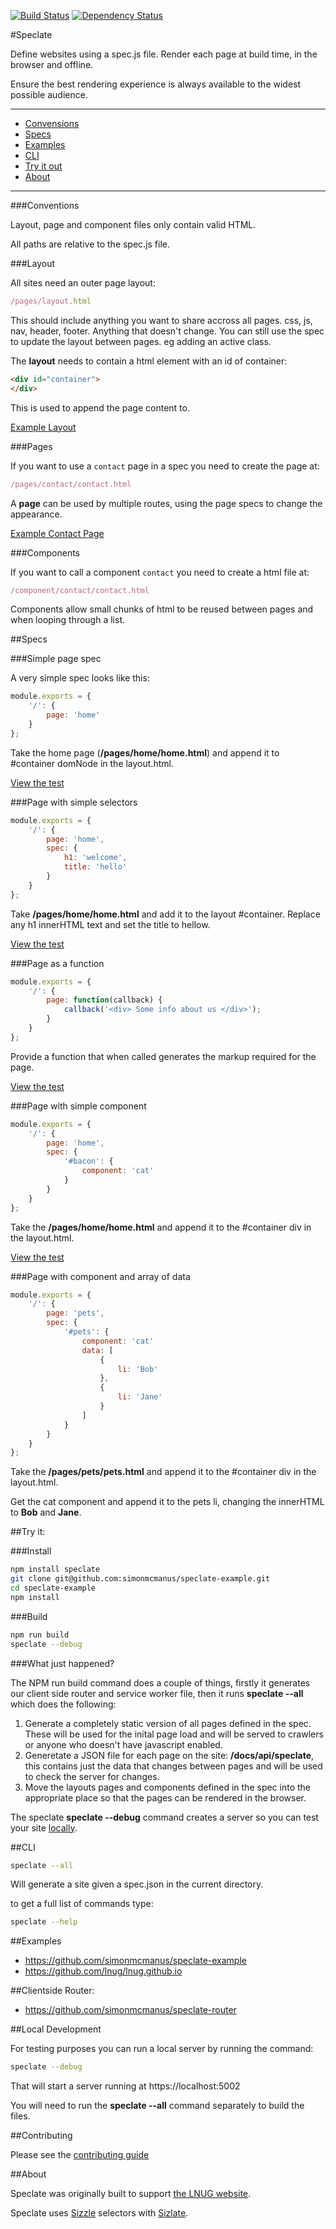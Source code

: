 [![Build Status](https://travis-ci.org/simonmcmanus/speclate.svg?branch=master)](https://travis-ci.org/simonmcmanus/speclate)
[![Dependency Status](https://dependencyci.com/github/simonmcmanus/speclate/badge)](https://dependencyci.com/github/simonmcmanus/speclate)

#Speclate

Define websites using a spec.js file. Render each page at build time, in the browser and offline.

Ensure the best rendering experience is always available to the widest possible audience.


---

* [Convensions](#conversations)
* [Specs](#specs)
* [Examples](#example)
* [CLI](#cli)
* [Try it out](#try-it)
* [About](#about)


---

###Conventions

Layout, page and component files only contain valid HTML.

All paths are relative to the spec.js file.

###Layout

All sites need an outer page layout:

```js
/pages/layout.html
```

This should include anything you want to share accross all pages. css, js, nav, header, footer. Anything that doesn't change. You can still use the spec to update the layout between pages. eg adding an active class.

The **layout** needs to contain a html element with an id of container:

```html
<div id="container">
</div>
```

This is used to append the page content to.

[Example Layout](https://github.com/simonmcmanus/speclate-example/blob/master/pages/layout.html)

###Pages

If you want to use a `contact` page in a spec you need to create the page at:

```js
/pages/contact/contact.html
```

A **page** can be used by multiple routes, using the page specs to change the appearance.

[Example Contact Page](https://github.com/simonmcmanus/speclate-example/blob/master/pages/contact/contact.html)

###Components

If you want to call a component `contact` you need to create a html file at:

```js
/component/contact/contact.html
```

Components allow small chunks of html to be reused between pages and when looping through a list.



##Specs


###Simple page spec

A very simple spec looks like this:

```js
module.exports = {
    '/': {
        page: 'home'
    }
};
```

Take the home page (**/pages/home/home.html**) and append it to #container domNode in the layout.html.

[View the test](https://github.com/simonmcmanus/speclate/blob/master/spec/examples/simple-page-spec.js)


###Page with simple selectors

```js
module.exports = {
    '/': {
        page: 'home',
        spec: {
            h1: 'welcome',
            title: 'hello'
        }
    }
};
```

Take **/pages/home/home.html** and add it to the layout #container.
Replace any h1 innerHTML text and set the title to hellow.

[View the test](https://github.com/simonmcmanus/speclate/blob/master/spec/examples/selectors-spec.js)

###Page as a function

```js
module.exports = {
    '/': {
        page: function(callback) {
            callback('<div> Some info about us </div>');
        }
    }
};
```

Provide a function that when called generates the markup required for the page.

[View the test](https://github.com/simonmcmanus/speclate/blob/master/spec/examples/page-as-function-spec.js)


###Page with simple component

```js
module.exports = {
    '/': {
        page: 'home',
        spec: {
            '#bacon': {
                component: 'cat'
            }
        }
    }
};
```

Take the **/pages/home/home.html** and append it to the #container div in the layout.html.

[View the test](https://github.com/simonmcmanus/speclate/blob/master/spec/examples/simple-component-spec.js)


###Page with component and array of data

```js
module.exports = {
    '/': {
        page: 'pets',
        spec: {
            '#pets': {
                component: 'cat'
                data: [
                    {
                        li: 'Bob'
                    },
                    {
                        li: 'Jane'
                    }
                ]
            }
        }
    }
};
```


Take the **/pages/pets/pets.html** and append it to the #container div in the layout.html.

Get the cat component and append it to the pets li, changing the innerHTML to **Bob** and **Jane**.

##Try it:


###Install


```bash
npm install speclate
git clone git@github.com:simonmcmanus/speclate-example.git
cd speclate-example
npm install
```

###Build


```bash
npm run build
speclate --debug
```

###What just happened?

The NPM run build command does a couple of things, firstly it generates our client side router and service worker file, then it runs **speclate --all** which does the following:

1. Generate a completely static version of all pages defined in the spec. These will be used for the inital page load and will be served to crawlers or anyone who doesn't have javascript enabled.
2. Generetate a JSON file for each page on the site: **/docs/api/speclate**, this contains just the data that changes between pages and will be used to check the server for changes.
3. Move the layouts pages and components defined in the spec into the appropriate place so that the pages can be rendered in the browser.

The speclate **speclate --debug** command creates a server so you can test your site [locally](https://127.0.0.1:5002).

##CLI

```bash
speclate --all
```

Will generate a site given a spec.json in the current directory.

to get a full list of commands type:

```bash
speclate --help
```

##Examples

* https://github.com/simonmcmanus/speclate-example
* https://github.com/lnug/lnug.github.io


##Clientside Router:

* https://github.com/simonmcmanus/speclate-router


##Local Development

For testing purposes you can run a local server by running the command:

```bash
speclate --debug
```

That will start a server running at https://localhost:5002

You will need to run the **speclate --all** command separately to build the files.

##Contributing

Please see the [contributing guide](https://github.com/simonmcmanus/speclate/blob/master/CONTRIBUTE.md)

##About

Speclate was originally built to support [the LNUG website](https://lnug.org).

Speclate uses [Sizzle](https://sizzlejs.com/) selectors with [Sizlate](github.com/simonmcmanus/sizlate).


